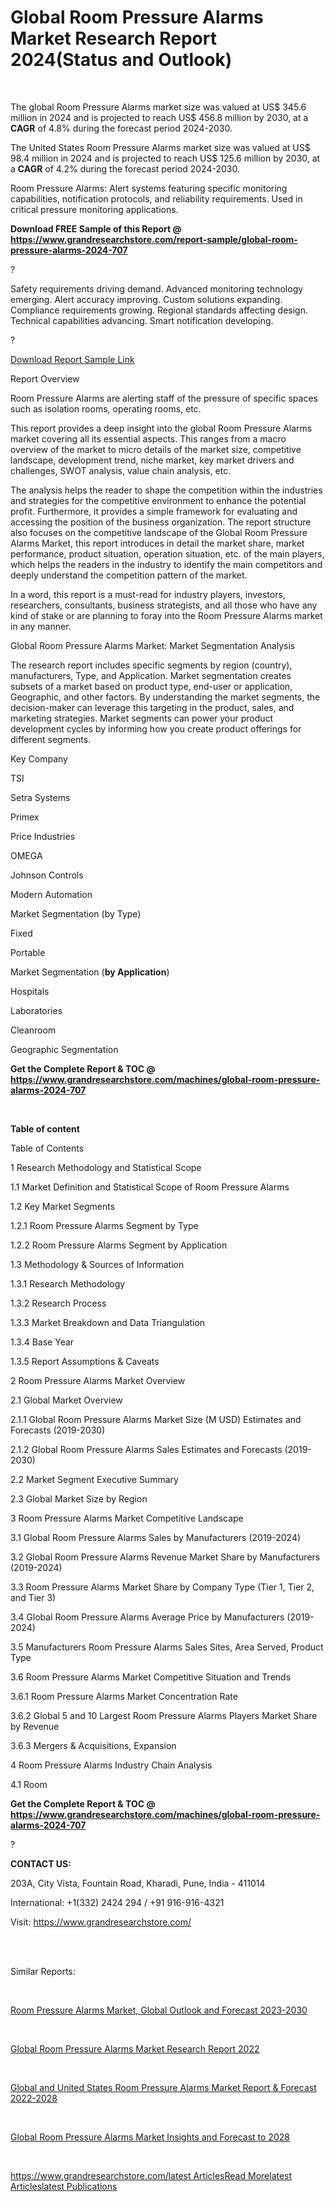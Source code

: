 <h1>Global Room Pressure Alarms Market Research Report 2024(Status and Outlook)</h1><br/><p>The global Room Pressure Alarms market size was valued at US$ 345.6 million in 2024 and is projected to reach US$ 456.8 million by 2030, at a <strong>CAGR</strong> of 4.8% during the forecast period 2024-2030.</p>
 
 
 
 <p>The United States Room Pressure Alarms market size was valued at US$ 98.4 million in 2024 and is projected to reach US$ 125.6 million by 2030, at a <strong>CAGR</strong> of 4.2% during the forecast period 2024-2030.</p>
 
 
 
 <p>Room Pressure Alarms: Alert systems featuring specific monitoring capabilities, notification protocols, and reliability requirements. Used in critical pressure monitoring applications.</p>
 
 
 
 <div><b>Download FREE Sample of this Report @ <a href="https://www.grandresearchstore.com/report-sample/global-room-pressure-alarms-2024-707">https://www.grandresearchstore.com/report-sample/global-room-pressure-alarms-2024-707</a></b></div>
 
 
 
 <p>? </p>
 
 
 
 <p>Safety requirements driving demand. Advanced monitoring technology emerging. Alert accuracy improving. Custom solutions expanding. Compliance requirements growing. Regional standards affecting design. Technical capabilities advancing. Smart notification developing.</p>
 
 
 
 <p>? </p>
 
 
 
 <p><a href="https://www.grandresearchstore.com/mr-admin/report-sample/global-room-pressure-alarms-2024-707">Download Report Sample Link</a></p>
 
 
 
 <p>Report Overview</p>
 
 
 
 <p>Room Pressure Alarms are alerting staff of the pressure of specific spaces such as isolation rooms, operating rooms, etc.</p>
 
 
 
 <p>This report provides a deep insight into the global Room Pressure Alarms market covering all its essential aspects. This ranges from a macro overview of the market to micro details of the market size, competitive landscape, development trend, niche market, key market drivers and challenges, SWOT analysis, value chain analysis, etc.</p>
 
 
 
 <p>The analysis helps the reader to shape the competition within the industries and strategies for the competitive environment to enhance the potential profit. Furthermore, it provides a simple framework for evaluating and accessing the position of the business organization. The report structure also focuses on the competitive landscape of the Global Room Pressure Alarms Market, this report introduces in detail the market share, market performance, product situation, operation situation, etc. of the main players, which helps the readers in the industry to identify the main competitors and deeply understand the competition pattern of the market.</p>
 
 
 
 <p>In a word, this report is a must-read for industry players, investors, researchers, consultants, business strategists, and all those who have any kind of stake or are planning to foray into the Room Pressure Alarms market in any manner.</p>
 
 
 
 <p>Global Room Pressure Alarms Market: Market Segmentation Analysis</p>
 
 
 
 <p>The research report includes specific segments by region (country), manufacturers, Type, and Application. Market segmentation creates subsets of a market based on product type, end-user or application, Geographic, and other factors. By understanding the market segments, the decision-maker can leverage this targeting in the product, sales, and marketing strategies. Market segments can power your product development cycles by informing how you create product offerings for different segments.</p>
 
 
 
 <p>Key Company</p>
 
 
 
 <p>TSI</p>
 
 
 
 <p>Setra Systems</p>
 
 
 
 <p>Primex</p>
 
 
 
 <p>Price Industries</p>
 
 
 
 <p>OMEGA</p>
 
 
 
 <p>Johnson Controls</p>
 
 
 
 <p>Modern Automation</p>
 
 
 
 <p>Market Segmentation (by Type)</p>
 
 
 
 <p>Fixed</p>
 
 
 
 <p>Portable</p>
 
 
 
 <p>Market Segmentation (<strong>by Application</strong>)</p>
 
 
 
 <p>Hospitals</p>
 
 
 
 <p>Laboratories</p>
 
 
 
 <p>Cleanroom</p>
 
 
 
 <p>Geographic Segmentation</p>
 
 
 
 <div><b>Get the Complete Report & TOC @ <a href="https://www.grandresearchstore.com/machines/global-room-pressure-alarms-2024-707">https://www.grandresearchstore.com/machines/global-room-pressure-alarms-2024-707</a></b></div>
 
 
 
 <p><br />
 
 <b>Table of content</b></p>
 
 
 
 <p>Table of Contents<br />
 
 1 Research Methodology and Statistical Scope<br />
 
 1.1 Market Definition and Statistical Scope of Room Pressure Alarms<br />
 
 1.2 Key Market Segments<br />
 
 1.2.1 Room Pressure Alarms Segment by Type<br />
 
 1.2.2 Room Pressure Alarms Segment by Application<br />
 
 1.3 Methodology & Sources of Information<br />
 
 1.3.1 Research Methodology<br />
 
 1.3.2 Research Process<br />
 
 1.3.3 Market Breakdown and Data Triangulation<br />
 
 1.3.4 Base Year<br />
 
 1.3.5 Report Assumptions & Caveats<br />
 
 2 Room Pressure Alarms Market Overview<br />
 
 2.1 Global Market Overview<br />
 
 2.1.1 Global Room Pressure Alarms Market Size (M USD) Estimates and Forecasts (2019-2030)<br />
 
 2.1.2 Global Room Pressure Alarms Sales Estimates and Forecasts (2019-2030)<br />
 
 2.2 Market Segment Executive Summary<br />
 
 2.3 Global Market Size by Region<br />
 
 3 Room Pressure Alarms Market Competitive Landscape<br />
 
 3.1 Global Room Pressure Alarms Sales by Manufacturers (2019-2024)<br />
 
 3.2 Global Room Pressure Alarms Revenue Market Share by Manufacturers (2019-2024)<br />
 
 3.3 Room Pressure Alarms Market Share by Company Type (Tier 1, Tier 2, and Tier 3)<br />
 
 3.4 Global Room Pressure Alarms Average Price by Manufacturers (2019-2024)<br />
 
 3.5 Manufacturers Room Pressure Alarms Sales Sites, Area Served, Product Type<br />
 
 3.6 Room Pressure Alarms Market Competitive Situation and Trends<br />
 
 3.6.1 Room Pressure Alarms Market Concentration Rate<br />
 
 3.6.2 Global 5 and 10 Largest Room Pressure Alarms Players Market Share by Revenue<br />
 
 3.6.3 Mergers & Acquisitions, Expansion<br />
 
 4 Room Pressure Alarms Industry Chain Analysis<br />
 
 4.1 Room</p>
 
 
 
 <div><b>Get the Complete Report & TOC @ <a href="https://www.grandresearchstore.com/machines/global-room-pressure-alarms-2024-707">https://www.grandresearchstore.com/machines/global-room-pressure-alarms-2024-707</a></b></div>
 
 
 
 <p>? </p>
 
 
 
 <p><b>CONTACT US:</b><br />
 
 203A, City Vista, Fountain Road, Kharadi, Pune, India - 411014<br />
 
 International: +1(332) 2424 294 / +91 916-916-4321<br />
 
 Visit: <a href="https://www.grandresearchstore.com/">https://www.grandresearchstore.com/</a><br />
 
 <br />
 
 <br />
 
 Similar Reports:<br />
 
 <br />
 
 <a href="https://www.grandresearchstore.com/machines/global-room-pressure-alarms-forecast-2023-2030-55">Room Pressure Alarms Market, Global Outlook and Forecast 2023-2030</a><br />
 
 <br />
 
 <a href="https://www.grandresearchstore.com/machines/global-room-pressure-alarms-2022-187">Global Room Pressure Alarms Market Research Report 2022</a><br />
 
 <br />
 
 <a href="https://www.grandresearchstore.com/machines/global-united-states-room-pressure-alarms-2022-2028-338">Global and United States Room Pressure Alarms Market Report & Forecast 2022-2028</a><br />
 
 <br />
 
 <a href="https://www.grandresearchstore.com/machines/global-room-pressure-alarms-2028-652">Global Room Pressure Alarms Market Insights and Forecast to 2028</a><br />
 
 <br />
 
 <a href="https://gyeongbokgung.com">https://www.grandresearchstore.com/</a><a href="https://hallyeomaritime.com">latest Articles</a><a href="https://jingwansa.com">Read More</a><a href="https://nguoiviet.jp/">latest Articles</a><a href="https://www.intelmarketresearch.com/">latest Publications</a></p>